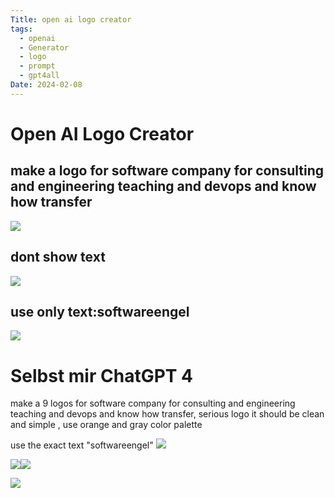 ```yaml
---
Title: open ai logo creator
tags:
  - openai
  - Generator
  - logo
  - prompt
  - gpt4all
Date: 2024-02-08
---
```


# Open AI Logo Creator 

## make a logo for software company for consulting and engineering teaching and devops and know how transfer



![](_asset/2024-02-08_openai_logocreator_image_1.webp)

## dont show text 
![](_asset/2024-02-08_openai_logocreator_image_2.webp)



## use only text:softwareengel


![](_asset/2024-02-08_openai_logocreator_image_3.webp)

# Selbst mir ChatGPT 4

make a 9 logos for software company for consulting and engineering teaching and devops and know how transfer, serious logo it should be clean and simple , use orange and gray color palette

use the exact text "softwareengel"
![](_asset/2024-02-08_openai_logocreator_image_4.png)

![](_asset/2024-02-08_openai_logocreator_image_5.png)![](_asset/2024-02-08_openai_logocreator_image_6.webp)

![](_asset/2024-02-08_openai_logocreator_image_7.webp)
